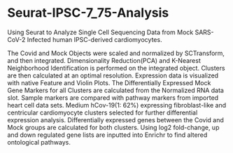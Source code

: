 # Seurat-IPSC-7_75-Analysis
Using Seurat to Analyze Single Cell Sequencing Data from Mock SARS-CoV-2 Infected human IPSC-derived cardiomyocytes. 

The Covid and Mock Objects were scaled and normalized by SCTransform, and then integrated. Dimensionality Reduction(PCA) and K-Nearest Neighborhood Identification is performed on the integrated object. Clusters are then calculated at an optimal resolution. Expression data is visualized with native Feature and Violin Plots. The Differentially Expressed Mock Gene Markers for all Clusters are calculated from the Normalized RNA data slot. Sample markers are compared with pathway markers from imported heart cell data sets. Medium hCov-19(1: 62%) expressing fibroblast-like and centricular cardiomyocyte clusters selected for further differential expression analysis. Differentially expressed genes between the Covid and Mock groups are calculated for both clusters. Using log2 fold-change, up and down regulated gene lists are inputted into Enrichr to find altered ontological pathways.  
